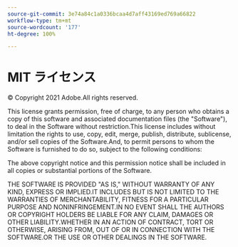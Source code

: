 ```yaml
---
source-git-commit: 3e74a84c1a0336bcaa4d7aff43169ed769a66822
workflow-type: tm+mt
source-wordcount: '177'
ht-degree: 100%

---
```

# MIT ライセンス

© Copyright 2021 Adobe.All rights reserved.

This license grants permission, free of charge, to any person who obtains a copy of this software and associated documentation files (the &quot;Software&quot;), to deal in the Software without restriction.This license includes without limitation the rights to use, copy, edit, merge, publish, distribute, sublicense, and/or sell copies of the Software.And, to permit persons to whom the Software is furnished to do so, subject to the following conditions:

The above copyright notice and this permission notice shall be included in all copies or substantial portions of the Software.

THE SOFTWARE IS PROVIDED &quot;AS IS,&quot; WITHOUT WARRANTY OF ANY KIND, EXPRESS OR IMPLIED.IT INCLUDES BUT IS NOT LIMITED TO THE WARRANTIES OF MERCHANTABILITY, FITNESS FOR A PARTICULAR PURPOSE AND NONINFRINGEMENT.IN NO EVENT SHALL THE AUTHORS OR COPYRIGHT HOLDERS BE LIABLE FOR ANY CLAIM, DAMAGES OR OTHER LIABILITY.WHETHER IN AN ACTION OF CONTRACT, TORT OR OTHERWISE, ARISING FROM, OUT OF OR IN CONNECTION WITH THE SOFTWARE.OR THE USE OR OTHER DEALINGS IN THE SOFTWARE.
